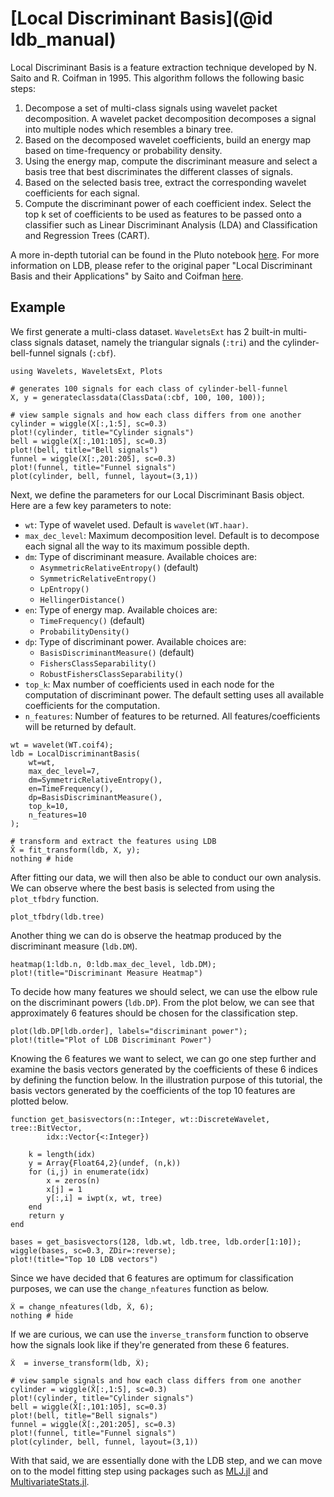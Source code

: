 # [Local Discriminant Basis](@id ldb_manual)

Local Discriminant Basis is a feature extraction technique developed by N. Saito and R. Coifman in 1995. This algorithm follows the following basic steps:

1. Decompose a set of multi-class signals using wavelet packet decomposition. A wavelet packet decomposition decomposes a signal into multiple nodes which resembles a binary tree.
2. Based on the decomposed wavelet coefficients, build an energy map based on time-frequency or probability density.
3. Using the energy map, compute the discriminant measure and select a basis tree that best discriminates the different classes of signals.
4. Based on the selected basis tree, extract the corresponding wavelet coefficients for each signal.
5. Compute the discriminant power of each coefficient index. Select the top k set of coefficients to be used as features to be passed onto a classifier such as Linear Discriminant Analysis (LDA) and Classification and Regression Trees (CART).

A more in-depth tutorial can be found in the Pluto notebook [here](https://github.com/ShozenD/LDBExperiments). For more information on LDB, please refer to the original paper "Local Discriminant Basis and their Applications" by Saito and Coifman [here](https://www.math.ucdavis.edu/~saito/publications/saito_ldb_jmiv.pdf).

## Example
We first generate a multi-class dataset. `WaveletsExt` has 2 built-in multi-class signals dataset, namely the triangular signals (`:tri`) and the cylinder-bell-funnel signals (`:cbf`).
```@example ldb_tutorial
using Wavelets, WaveletsExt, Plots

# generates 100 signals for each class of cylinder-bell-funnel
X, y = generateclassdata(ClassData(:cbf, 100, 100, 100));

# view sample signals and how each class differs from one another
cylinder = wiggle(X[:,1:5], sc=0.3)
plot!(cylinder, title="Cylinder signals")
bell = wiggle(X[:,101:105], sc=0.3)
plot!(bell, title="Bell signals")
funnel = wiggle(X[:,201:205], sc=0.3)
plot!(funnel, title="Funnel signals")
plot(cylinder, bell, funnel, layout=(3,1))
```

Next, we define the parameters for our Local Discriminant Basis object. Here are a few key parameters to note:
* `wt`: Type of wavelet used. Default is `wavelet(WT.haar)`.
* `max_dec_level`: Maximum decomposition level. Default is to decompose each signal all the way to its maximum possible depth.
* `dm`: Type of discriminant measure. Available choices are:
    - `AsymmetricRelativeEntropy()` (default)
    - `SymmetricRelativeEntropy()`
    - `LpEntropy()`
    - `HellingerDistance()`
* `en`: Type of energy map. Available choices are:
    - `TimeFrequency()` (default)
    - `ProbabilityDensity()`
* `dp`: Type of discriminant power. Available choices are:
    - `BasisDiscriminantMeasure()` (default)
    - `FishersClassSeparability()`
    - `RobustFishersClassSeparability()`
* `top_k`: Max number of coefficients used in each node for the computation of discriminant power. The default setting uses all available coefficients for the computation.
* `n_features`: Number of features to be returned. All features/coefficients will be returned by default.
```@example ldb_tutorial
wt = wavelet(WT.coif4);
ldb = LocalDiscriminantBasis(
    wt=wt, 
    max_dec_level=7,
    dm=SymmetricRelativeEntropy(), 
    en=TimeFrequency(),
    dp=BasisDiscriminantMeasure(),
    top_k=10,
    n_features=10
);

# transform and extract the features using LDB
X̂ = fit_transform(ldb, X, y);
nothing # hide
```

After fitting our data, we will then also be able to conduct our own analysis. We can observe where the best basis is selected from using the `plot_tfbdry` function.
```@example ldb_tutorial
plot_tfbdry(ldb.tree)
```

Another thing we can do is observe the heatmap produced by the discriminant measure (`ldb.DM`).
```@example ldb_tutorial
heatmap(1:ldb.n, 0:ldb.max_dec_level, ldb.DM);
plot!(title="Discriminant Measure Heatmap")
```

To decide how many features we should select, we can use the elbow rule on the discriminant powers (`ldb.DP`). From the plot below, we can see that approximately 6 features should be chosen for the classification step.
```@example ldb_tutorial
plot(ldb.DP[ldb.order], labels="discriminant power");
plot!(title="Plot of LDB Discriminant Power")
```

Knowing the 6 features we want to select, we can go one step further and examine the basis vectors generated by the coefficients of these 6 indices by defining the function below. In the illustration purpose of this tutorial, the basis vectors generated by the coefficients of the top 10 features are plotted below.
```@example ldb_tutorial
function get_basisvectors(n::Integer, wt::DiscreteWavelet, tree::BitVector,
        idx::Vector{<:Integer})

    k = length(idx)
    y = Array{Float64,2}(undef, (n,k))
    for (i,j) in enumerate(idx)
        x = zeros(n)
        x[j] = 1
        y[:,i] = iwpt(x, wt, tree)
    end
    return y
end

bases = get_basisvectors(128, ldb.wt, ldb.tree, ldb.order[1:10]);
wiggle(bases, sc=0.3, ZDir=:reverse);
plot!(title="Top 10 LDB vectors")
```

Since we have decided that 6 features are optimum for classification purposes, we can use the `change_nfeatures` function as below.
```@example ldb_tutorial
X̂ = change_nfeatures(ldb, X̂, 6);
nothing # hide
```

If we are curious, we can use the `inverse_transform` function to observe how the signals look like if they're generated from these 6 features.
```@example ldb_tutorial
X̃  = inverse_transform(ldb, X̂);

# view sample signals and how each class differs from one another
cylinder = wiggle(X̃[:,1:5], sc=0.3)
plot!(cylinder, title="Cylinder signals")
bell = wiggle(X̃[:,101:105], sc=0.3)
plot!(bell, title="Bell signals")
funnel = wiggle(X̃[:,201:205], sc=0.3)
plot!(funnel, title="Funnel signals")
plot(cylinder, bell, funnel, layout=(3,1))
```

With that said, we are essentially done with the LDB step, and we can move on to the model fitting step using packages such as [MLJ.jl](https://alan-turing-institute.github.io/MLJ.jl/stable/) and [MultivariateStats.jl](https://multivariatestatsjl.readthedocs.io/en/latest/).